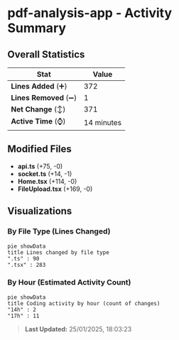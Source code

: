 # pdf-analysis-app - Activity Summary 

## Overall Statistics

| Stat                   | Value                                                             |
| ---------------------- | ----------------------------------------------------------------- |
| **Lines Added** (➕)   | 372                                          |
| **Lines Removed** (➖) | 1                                        |
| **Net Change** (↕)    | 371                |
| **Active Time** (⌚)   | 14 minutes |


## Modified Files
- **api.ts** (+75, -0)
- **socket.ts** (+14, -1)
- **Home.tsx** (+114, -0)
- **FileUpload.tsx** (+169, -0)

## Visualizations

### By File Type (Lines Changed)

```mermaid
pie showData
title Lines changed by file type
".ts" : 90
".tsx" : 283
```

### By Hour (Estimated Activity Count)

```mermaid
pie showData
title Coding activity by hour (count of changes)
"14h" : 2
"17h" : 11
```


> **Last Updated:** 25/01/2025, 18:03:23
